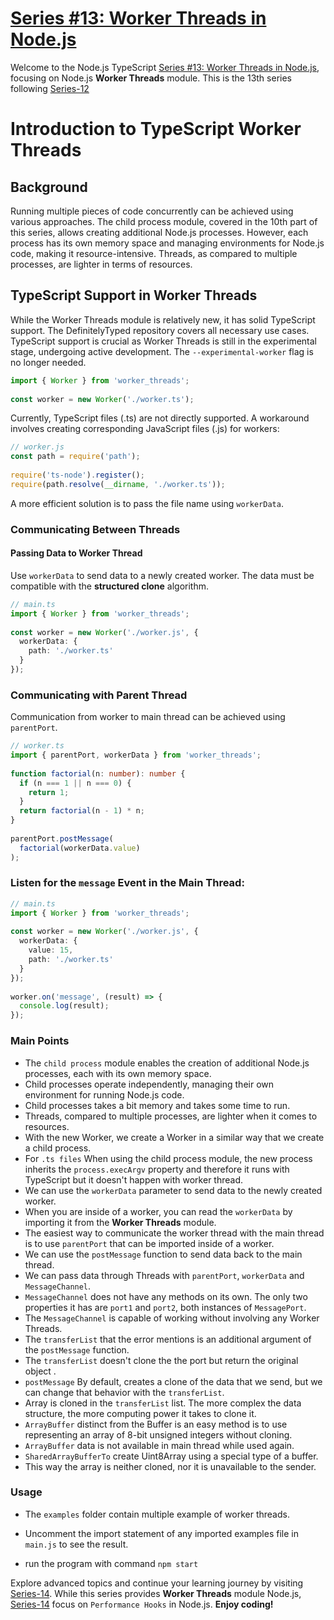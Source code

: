 # [Series #13: Worker Threads in Node.js](https://github.com/muneer-ahmed-khan/typescript-node-series/tree/master/series-13)

Welcome to the Node.js TypeScript [Series #13: Worker Threads in Node.js](https://github.com/muneer-ahmed-khan/typescript-node-series/tree/master/series-13), focusing on Node.js **Worker Threads** module. This is the 13th series following [Series-12](https://github.com/muneer-ahmed-khan/typescript-node-series/tree/master/series-12)


# Introduction to TypeScript Worker Threads

## Background
Running multiple pieces of code concurrently can be achieved using various approaches. The child process module, covered in the 10th part of this series, allows creating additional Node.js processes. However, each process has its own memory space and managing environments for Node.js code, making it resource-intensive. Threads, as compared to multiple processes, are lighter in terms of resources.

## TypeScript Support in Worker Threads
While the Worker Threads module is relatively new, it has solid TypeScript support. The DefinitelyTyped repository covers all necessary use cases. TypeScript support is crucial as Worker Threads is still in the experimental stage, undergoing active development. The `--experimental-worker` flag is no longer needed.

```typescript
import { Worker } from 'worker_threads';
 
const worker = new Worker('./worker.ts');
```

Currently, TypeScript files (.ts) are not directly supported. A workaround involves creating corresponding JavaScript files (.js) for workers:

```javascript
// worker.js
const path = require('path');
 
require('ts-node').register();
require(path.resolve(__dirname, './worker.ts'));
```

A more efficient solution is to pass the file name using `workerData`.

### Communicating Between Threads
#### Passing Data to Worker Thread
Use `workerData` to send data to a newly created worker. The data must be compatible with the **structured clone** algorithm.

```typescript
// main.ts
import { Worker } from 'worker_threads';
 
const worker = new Worker('./worker.js', {
  workerData: {
    path: './worker.ts'
  }
});
```

### Communicating with Parent Thread
Communication from worker to main thread can be achieved using `parentPort`.

```typescript
// worker.ts
import { parentPort, workerData } from 'worker_threads';
 
function factorial(n: number): number {
  if (n === 1 || n === 0) {
    return 1;
  }
  return factorial(n - 1) * n;
}
 
parentPort.postMessage(
  factorial(workerData.value)
);
```

### Listen for the `message` Event in the Main Thread:

```typescript
// main.ts
import { Worker } from 'worker_threads';
 
const worker = new Worker('./worker.js', {
  workerData: {
    value: 15,
    path: './worker.ts'
  }
});
 
worker.on('message', (result) => {
  console.log(result);
});
```

### Main Points
- The ```child process``` module enables the creation of additional Node.js processes, each with its own memory space.
- Child processes operate independently, managing their own environment for running Node.js code.
- Child processes takes a bit memory and takes some time to run.
- Threads, compared to multiple processes, are lighter when it comes to resources.
- With the  new Worker, we create a Worker in a similar way that we create a child process.
- For ```.ts files``` When using the child process module, the new process inherits the  ```process.execArgv``` property and therefore it runs with TypeScript but it doesn't happen with worker thread.
- We can use the  ```workerData``` parameter to send data to the newly created worker.
- When you are inside of a worker, you can read the ```workerData``` by importing it from the **Worker Threads** module.
- The easiest way to communicate the worker thread with the main thread is to use  ```parentPort``` that can be imported inside of a worker.
- We can use the  ```postMessage``` function to send data back to the main thread.
- We can pass data through Threads with ```parentPort```, ```workerData``` and ```MessageChannel```.
- ```MessageChannel``` does not have any methods on its own. The only two properties it has are  ```port1``` and  ```port2```, both instances of ```MessagePort```.
- The ```MessageChannel``` is capable of working without involving any Worker Threads.
- The  ```transferList``` that the error mentions is an additional argument of the  ```postMessage``` function.
- The  ```transferList``` doesn't clone the the port but return the original object .
- ```postMessage``` By default, creates a clone of the data that we send, but we can change that behavior with the  ```transferList```.
-  Array is cloned in the ```transferList``` list. The more complex the data structure, the more computing power it takes to clone it.
- ```ArrayBuffer``` distinct from the Buffer is an easy method is to use representing an array of 8-bit unsigned integers without cloning.
- ```ArrayBuffer``` data is not available in main thread while used again.
- ```SharedArrayBufferTo```  create Uint8Array using a special type of a buffer.
- This way the array is neither cloned, nor it is unavailable to the sender.



### Usage
- The ```examples``` folder contain multiple example of worker threads.

- Uncomment the import statement of any imported examples file in ```main.js``` to see the result.

- run the program with command
``` npm start ```


Explore advanced topics and continue your learning journey by visiting [Series-14](https://github.com/muneer-ahmed-khan/typescript-node-series/tree/master/series-14). While this series provides **Worker Threads** module Node.js, [Series-14](https://github.com/muneer-ahmed-khan/typescript-node-series/tree/master/series-14) focus on ```Performance Hooks``` in Node.js. **Enjoy coding!**